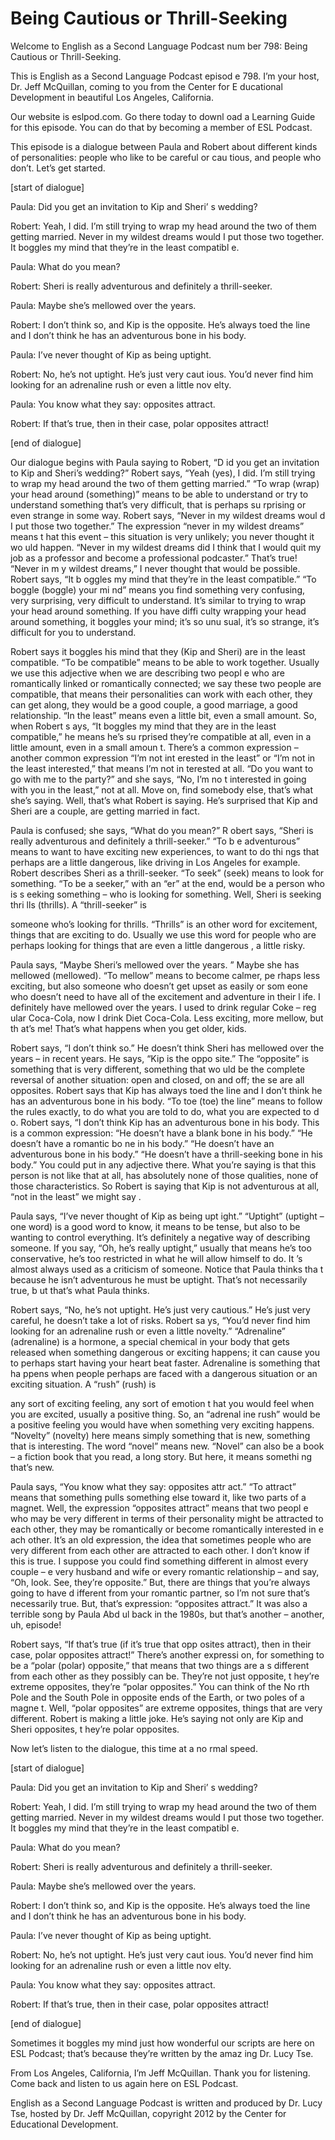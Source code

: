 # Being Cautious or Thrill-Seeking

Welcome to English as a Second Language Podcast num ber 798:  Being Cautious or Thrill-Seeking. 

This is English as a Second Language Podcast episod e 798.  I’m your host, Dr. Jeff McQuillan, coming to you from the Center for E ducational Development in beautiful Los Angeles, California. 

Our website is eslpod.com.  Go there today to downl oad a Learning Guide for this episode.  You can do that by becoming a member  of ESL Podcast. 

This episode is a dialogue between Paula and Robert  about different kinds of personalities: people who like to be careful or cau tious, and people who don’t. Let’s get started. 

[start of dialogue] 

Paula:  Did you get an invitation to Kip and Sheri’ s wedding? 

Robert:  Yeah, I did.  I’m still trying to wrap my head around the two of them getting married.  Never in my wildest dreams would I put those two together.  It boggles my mind that they’re in the least compatibl e.   

Paula:  What do you mean? 

Robert:  Sheri is really adventurous and definitely  a thrill-seeker.   

Paula:  Maybe she’s mellowed over the years. 

Robert:  I don’t think so, and Kip is the opposite.   He’s always toed the line and I don’t think he has an adventurous bone in his body.  

Paula:  I’ve never thought of Kip as being uptight.    

Robert:  No, he’s not uptight.  He’s just very caut ious.  You’d never find him looking for an adrenaline rush or even a little nov elty.   

Paula:  You know what they say: opposites attract.   

Robert:  If that’s true, then in their case, polar opposites attract! 

[end of dialogue] 

Our dialogue begins with Paula saying to Robert, “D id you get an invitation to Kip and Sheri’s wedding?”  Robert says, “Yeah (yes), I did.  I’m still trying to wrap my head around the two of them getting married.”  “To wrap (wrap) your head around (something)” means to be able to understand or try to understand something that’s very difficult, that is perhaps su rprising or even strange in some way.  Robert says, “Never in my wildest dreams woul d I put those two together.” The expression “never in my wildest dreams” means t hat this event – this situation is very unlikely; you never thought it wo uld happen.  “Never in my wildest dreams did I think that I would quit my job  as a professor and become a professional podcaster.”  That’s true!  “Never in m y wildest dreams,” I never thought that would be possible.  Robert says, “It b oggles my mind that they’re in the least compatible.”  “To boggle (boggle) your mi nd” means you find something very confusing, very surprising, very difficult to understand.  It’s similar to trying to wrap your head around something.  If you have diffi culty wrapping your head around something, it boggles your mind; it’s so unu sual, it’s so strange, it’s difficult for you to understand.   

Robert says it boggles his mind that they (Kip and Sheri) are in the least compatible.  “To be compatible” means to be able to  work together.  Usually we use this adjective when we are describing two peopl e who are romantically linked or romantically connected; we say these two people are compatible, that means their personalities can work with each other, they can get along, they would be a good couple, a good marriage, a good relationship.  “In the least” means even a little bit, even a small amount.  So, when Robert s ays, “It boggles my mind that they are in the least compatible,” he means he’s su rprised they’re compatible at all, even in a little amount, even in a small amoun t.  There’s a common expression – another common expression “I’m not int erested in the least” or “I’m not in the least interested,” that means I’m not in terested at all.  “Do you want to go with me to the party?” and she says, “No, I’m no t interested in going with you in the least,” not at all.  Move on, find somebody else, that’s what she’s saying. Well, that’s what Robert is saying.  He’s surprised  that Kip and Sheri are a couple, are getting married in fact. 

Paula is confused; she says, “What do you mean?”  R obert says, “Sheri is really adventurous and definitely a thrill-seeker.”  “To b e adventurous” means to want to have exciting new experiences, to want to do thi ngs that perhaps are a little dangerous, like driving in Los Angeles for example.   Robert describes Sheri as a thrill-seeker.  “To seek” (seek) means to look for something.  “To be a seeker,” with an “er” at the end, would be a person who is s eeking something – who is looking for something.  Well, Sheri is seeking thri lls (thrills).  A “thrill-seeker” is  

someone who’s looking for thrills.  “Thrills” is an other word for excitement, things that are exciting to do.  Usually we use this word for people who are perhaps looking for things that are even a little dangerous , a little risky.   

Paula says, “Maybe Sheri’s mellowed over the years. ”  Maybe she has mellowed (mellowed).  “To mellow” means to become calmer, pe rhaps less exciting, but also someone who doesn’t get upset as easily or som eone who doesn’t need to have all of the excitement and adventure in their l ife.  I definitely have mellowed over the years.  I used to drink regular Coke – reg ular Coca-Cola, now I drink Diet Coca-Cola.  Less exciting, more mellow, but th at’s me!  That’s what happens when you get older, kids. 

Robert says, “I don’t think so.”  He doesn’t think Sheri has mellowed over the years – in recent years.  He says, “Kip is the oppo site.”  The “opposite” is something that is very different, something that wo uld be the complete reversal of another situation: open and closed, on and off; the se are all opposites.  Robert says that Kip has always toed the line and I don’t think he has an adventurous bone in his body.  “To toe (toe) the line” means to  follow the rules exactly, to do what you are told to do, what you are expected to d o.  Robert says, “I don’t think Kip has an adventurous bone in his body.  This is a  common expression: “He doesn’t have a blank  bone in his body.”  “He doesn’t have a romantic bo ne in his body.”  “He doesn’t have an adventurous bone in his  body.”  “He doesn’t have a thrill-seeking bone in his body.”  You could put in  any adjective there.  What you’re saying is that this person is not like that at all, has absolutely none of those qualities, none of those characteristics.  So  Robert is saying that Kip is not adventurous at all, “not in the least” we might say . 

Paula says, “I’ve never thought of Kip as being upt ight.”  “Uptight” (uptight – one word) is a good word to know, it means to be tense,  but also to be wanting to control everything.  It’s definitely a negative way  of describing someone.  If you say, “Oh, he’s really uptight,” usually that means he’s too conservative, he’s too restricted in what he will allow himself to do.  It ’s almost always used as a criticism of someone.  Notice that Paula thinks tha t because he isn’t adventurous he must be uptight.  That’s not necessarily true, b ut that’s what Paula thinks. 

Robert says, “No, he’s not uptight.  He’s just very  cautious.”  He’s just very careful, he doesn’t take a lot of risks.  Robert sa ys, “You’d never find him looking for an adrenaline rush or even a little novelty.”  “Adrenaline” (adrenaline) is a hormone, a special chemical in your body that gets released when something dangerous or exciting happens; it can cause you to perhaps start having your heart beat faster.  Adrenaline is something that ha ppens when people perhaps are faced with a dangerous situation or an exciting  situation.  A “rush” (rush) is  

any sort of exciting feeling, any sort of emotion t hat you would feel when you are excited, usually a positive thing.  So, an “adrenal ine rush” would be a positive feeling you would have when something very exciting  happens.  “Novelty” (novelty) here means simply something that is new, something that is interesting. The word “novel” means new.  “Novel” can also be a book – a fiction book that you read, a long story.  But here, it means somethi ng that’s new. 

Paula says, “You know what they say: opposites attr act.”  “To attract” means that something pulls something else toward it, like two parts of a magnet.  Well, the expression “opposites attract” means that two peopl e who may be very different in terms of their personality might be attracted to  each other, they may be romantically or become romantically interested in e ach other.  It’s an old expression, the idea that sometimes people who are very different from each other are attracted to each other.  I don’t know if  this is true.  I suppose you could find something different in almost every couple – e very husband and wife or every romantic relationship – and say, “Oh, look.  See, they’re opposite.”  But, there are things that you’re always going to have d ifferent from your romantic partner, so I’m not sure that’s necessarily true.  But, that’s expression: “opposites attract.”  It was also a terrible song by Paula Abd ul back in the 1980s, but that’s another – another, uh, episode! 

Robert says, “If that’s true (if it’s true that opp osites attract), then in their case, polar opposites attract!”  There’s another expressi on, for something to be a “polar (polar) opposite,” that means that two things are a s different from each other as they possibly can be.  They’re not just opposite, t hey’re extreme opposites, they’re “polar opposites.”  You can think of the No rth Pole and the South Pole in opposite ends of the Earth, or two poles of a magne t.  Well, “polar opposites” are extreme opposites, things that are very different.  Robert is making a little joke. He’s saying not only are Kip and Sheri opposites, t hey’re polar opposites. 

Now let’s listen to the dialogue, this time at a no rmal speed. 

[start of dialogue] 

Paula:  Did you get an invitation to Kip and Sheri’ s wedding? 

Robert:  Yeah, I did.  I’m still trying to wrap my head around the two of them getting married.  Never in my wildest dreams would I put those two together.  It boggles my mind that they’re in the least compatibl e.   

Paula:  What do you mean? 

Robert:  Sheri is really adventurous and definitely  a thrill-seeker.   

Paula:  Maybe she’s mellowed over the years. 

Robert:  I don’t think so, and Kip is the opposite.   He’s always toed the line and I don’t think he has an adventurous bone in his body.  

Paula:  I’ve never thought of Kip as being uptight.    

Robert:  No, he’s not uptight.  He’s just very caut ious.  You’d never find him looking for an adrenaline rush or even a little nov elty.   

Paula:  You know what they say: opposites attract.   

Robert:  If that’s true, then in their case, polar opposites attract! 

[end of dialogue] 

Sometimes it boggles my mind just how wonderful our  scripts are here on ESL Podcast; that’s because they’re written by the amaz ing Dr. Lucy Tse.   

From Los Angeles, California, I’m Jeff McQuillan.  Thank you for listening.  Come back and listen to us again here on ESL Podcast. 

English as a Second Language Podcast is written and  produced by Dr. Lucy Tse, hosted by Dr. Jeff McQuillan, copyright 2012 by the  Center for Educational Development.

